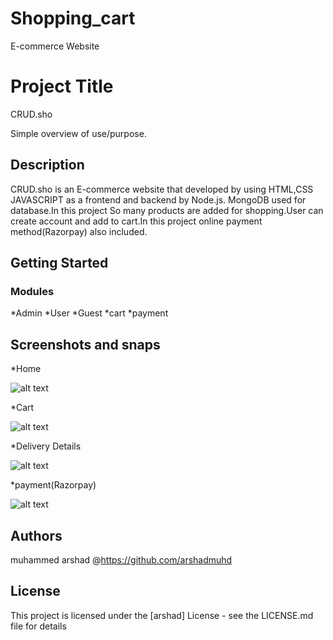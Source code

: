 # Shopping_cart
E-commerce Website
# Project Title
CRUD.sho

Simple overview of use/purpose.

## Description

CRUD.sho is an E-commerce website that developed by using HTML,CSS JAVASCRIPT as a frontend and backend by Node.js. MongoDB used for database.In this project So many products are added for shopping.User can create account and add to cart.In this project online payment method(Razorpay) also included. 

## Getting Started

### Modules

*Admin
*User
*Guest
*cart
*payment

## Screenshots and snaps

*Home



![alt text](https://media-exp1.licdn.com/dms/image/C4D22AQFMwefMIKxjng/feedshare-shrink_800/0/1632666468518?e=1646870400&v=beta&t=uxFEZkfj4Z4TNqF08P3RQYAl5zGOIc49k4wNsC4U-Ww)


*Cart



![alt text](https://media-exp1.licdn.com/dms/image/C4D22AQF6rekDaWq1KQ/feedshare-shrink_800/0/1632666464034?e=1646870400&v=beta&t=c3sqaSFjBU13fH7-wPnhly_lHrj5SXvPFYwIhsB8l7g)



*Delivery Details




![alt text](https://media-exp1.licdn.com/dms/image/C4D22AQFObqJUJSalAw/feedshare-shrink_800/0/1632666464003?e=1646870400&v=beta&t=EwVzEYqZvjpbAHO6l8pzDwFbXt4QsBufsurEi2Ery7g)



*payment(Razorpay)





![alt text](https://media-exp1.licdn.com/dms/image/C4D22AQGg96aP_3Ub7g/feedshare-shrink_800/0/1632666464024?e=1646870400&v=beta&t=Uk3uVkIqThNbWI0tKSN0NIeuAhYfyCFPFzxcSlwtKiw)


## Authors

muhammed arshad
@https://github.com/arshadmuhd


## License

This project is licensed under the [arshad] License - see the LICENSE.md file for details


